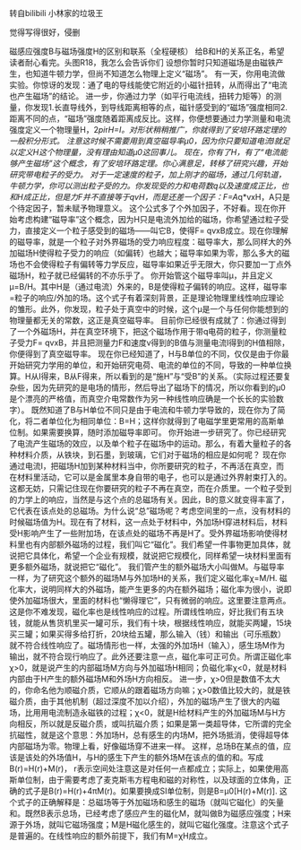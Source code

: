 转自bilibili 小林家的垃圾王

觉得写得很好，侵删

磁感应强度B与磁场强度H的区别和联系（全程硬核）
给B和H的关系正名，希望读者耐心看完。头图R18，我怎么会告诉你们
设想你暂时只知道磁场是由磁铁产生，也知道牛顿力学，但尚不知道怎么物理上定义“磁场”。
有一天，你用电流做实验。你惊讶的发现：通了电的导线能使它附近的小磁针扭转，从而得出了“电流也产生磁场”的结论。
进一步，你通过力学（如平行电流线，扭转力矩等）的测量，你发现1.长直导线外，到导线距离相等的点，磁针感受到的“磁场”强度相同2.距离不同的点，“磁场”强度随着距离成反比。这样，你便想要通过力学测量和电流强度定义一个物理量H，2*pi*r*H=I。对形状稍稍推广，你就得到了安培环路定理的一般积分形式。
注意这时候不需要用到真空磁导率μ0，因为你只要知道电流I就足以定义H这个物理量，没有理由知道μ0这回事儿。
现在，你有了H，有了“电流能够产生磁场”这个概念，有了安培环路定理。你心满意足，转移了研究兴趣，开始研究带电粒子的受力。
对于一定速度的粒子，加上刚才的磁场，通过几何轨道，牛顿力学，你可以测出粒子受的力。你发现受的力和电荷数q以及速度成正比，也和H成正比，但是力F并不直接等于qvH，而是还差一个因子：F=A*q*vⅹH，A只是个待定因子，暂未赋予物理意义。
这个公式多了个外加因子，不好看。现在你开始考虑构建“磁导率”这个概念，因为H只是电流外加给的磁场，你希望通过粒子受力，直接定义一个粒子感受到的磁场——叫它B，使得F= qvⅹB成立。现在你理解的磁导率，就是一个粒子对外界磁场的受力响应程度：磁导率大，那么同样大的外加磁场H使得粒子受力的响应（如偏转）也越大；磁导率如果为零，那么多大的磁场也不会使得粒子有偏转等力学反应，磁导率如果近乎无限大，你只要加一丁点外磁场H，粒子就已经偏转的不亦乐乎了。
你开始管这个磁导率叫μ，并且定义μ=B/H。其中H是（通过电流）外来的，B是使得粒子偏转的响应。这样，磁导率=粒子的响应/外加的场。这个式子有着深刻背景，正是理论物理里线性响应理论的雏形。此外，你发现，粒子处于真空中的时候，这个μ是一个与任何你能想到的物理量都无关的常数，这正是真空磁导率。
目前你已经很有成就了：你通过得到了一个外磁场H，并在真空环境下，把这个磁场作用于带q电荷的粒子，你测量粒子受力F= qvⅹB，并且把测量力F和速度v得到的B值与测量电流I得到的H值相除，你便得到了真空磁导率。
现在你已经知道了，H与B单位的不同，仅仅是由于你最开始研究力学用的单位，和开始研究电荷、电流的单位的不同，导致的一种单位换算。H从I得来，B从F得来，所以看到的是“施H”与“受B”的关系。（实际过程还要复杂些，因为先研究的是电场的情形，然后导出了磁场下的情况，所以你看到的μ0是个漂亮的严格值，而真空介电常数作为另一种线性响应确是一个长长的实验数字）。
既然知道了B与H单位不同只是由于电流和牛顿力学导致的，现在你为了简化，将二者单位化为相同单位：B=H；这样你就得到了电磁学里更常用的高斯单位制。如果需要换算，随时添加磁导率即可。
你开始进一步研究了。你已经研究了电流产生磁场的效应，以及单个粒子在磁场中的运动。那么，有着大量粒子的各种材料介质，从铁块，到石墨，到玻璃，它们对于磁场的相应是如何呢？
现在你通过电流I，把磁场H加到某种材料当中，你所要研究的粒子，不再活在真空，而在材料里活动，它可以是金属里本身自带的电子，也可以是通过外界射束打入的。这都无妨，只需记住现在你要研究的粒子不再在真空，而在介质里。一个粒子受到的力学上的响应，当然是与这个点的总磁场有关。因此，B的意义就变得丰富了，它代表在该点处的总磁场。为什么说“总”磁场呢？考虑空间里的一点，没有材料的时候磁场值为H。现在有了材料，这一点处于材料中，外加场H穿进材料后，材料受H影响产生了一些附加场，在该点处的磁场不再是H了。受外界磁场影响使得材料里也有内部额外磁场的过程，我们叫它“磁化”。我们希望一件事物更加具体，就说把它具体化，希望一个企业有规模，就说把它规模化，同样希望一块材料里面有更多额外磁场，就说把它“磁化”。
我们管产生的额外磁场大小叫做M。与磁导率一样，为了研究这个额外的磁场M与外加场H的关系，我们定义磁化率χ=M/H. 磁化率大，说明同样大的外磁场，能产生更多的内在额外磁场；磁化率为很小，说即使外加磁场很大，里面的材料也“懒得理它”，只有微弱的响应。这里要注意两点。这是你不难发现，磁化率也是线性响应的过程。所谓线性响应，好比我们有五块钱，就能从售货机里买一罐可乐，我们有十块，根据线性响应，就能买两罐，15块买三罐；如果买得多给打折，20块给五罐，那么输入（钱）和输出（可乐瓶数）就不符合线性响应了。磁场情形也一样，太强的外加场H（输入），感生场M作为输出，就不符合现行响应了。此外还要注意一点，磁化率可正可负。所谓正磁化率χ>0，就是说产生的内部磁场M方向与外加磁场H相同；负磁化率χ<0，就是材料内部由于H产生的额外磁场M和外场H方向相反。
进一步，χ>0但是数值不太大的，你命名他为顺磁介质，它顺从的跟着磁场方向嘛；χ>0数值比较大的，就是铁磁介质，由于其他机制（超过深度不加以介绍），外加的磁场产生了很大的内磁场，比用用电流制造永磁铁的过程；χ<0，就是H给材料产生的外加磁场M与H方向相反，所以就是反磁介质，或叫抗磁介质；如果是第一类超导体，它所谓的完全抗磁性，就是这个意思：外加场H，总有感生的内场M，把外场抵消，使得超导体内部磁场为零。物理上看，好像磁场穿不进来一样。
这样，总场B在某点的值，应该是该处的外场值H，与H的感生下产生的额外场M在该点的值的和。写成B(r)=H(r)+M(r)， r表示空间处注意这是对任何一点都成立；实际上，如果使用高斯单位制，由于需要考虑了麦克斯韦方程电和磁的对称性，以及球面的立体角，正确的式子是B(r)=H(r)+4πM(r)。如果要换成SI单位制，则是B=μ0[H(r)+M(r)].
这个式子的正确解释是：总磁场等于外加磁场和感生的磁场（就叫它磁化）的矢量和。既然B表示总场，已经考虑了感应产生的磁化M，就叫做B为磁感应强度；H来源于外场，就叫它磁场强度；M是H磁化感生的，就叫它磁化强度。注意这个式子是普遍的。在线性响应的额外前提下，我们有M=χH成立。